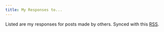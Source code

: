 ```yaml
---
title: My Responses to...
---
```


Listed are my responses for posts made by others.
Synced with this [RSS](/responses/index.xml).
